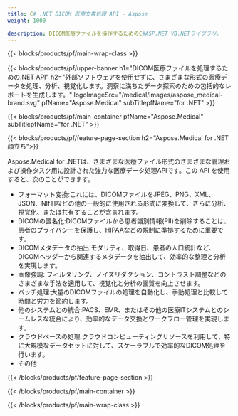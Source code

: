 ```yaml
---
title: C# .NET DICOM 医療文書処理 API - Aspose 
weight: 1000

description: DICOM医療ファイルを操作するためのC#ASP.NET VB.NETライブラリ。 
---
```


{{< blocks/products/pf/main-wrap-class >}}

{{< blocks/products/pf/upper-banner h1="DICOM医療ファイルを処理するための.NET API" h2="外部ソフトウェアを使用せずに、さまざまな形式の医療データを処理、分析、視覚化します。洞察に満ちたデータ探索のための包括的なレポートを生成します。" logoImageSrc="/medical/images/aspose_medical-brand.svg" pfName="Aspose.Medical" subTitlepfName="for .NET" >}}

{{< blocks/products/pf/main-container pfName="Aspose.Medical" subTitlepfName="for .NET" >}}

{{< blocks/products/pf/feature-page-section h2="Aspose.Medical for .NET 顔立ち">}}

<p>Aspose.Medical for .NETは、さまざまな医療ファイル形式のさまざまな管理および操作タスク用に設計された強力な医療データ処理APIです。この API を使用すると、次のことができます。</p>

<ul>
<li>フォーマット変換:これには、DICOMファイルをJPEG、PNG、XML、JSON、NIfTIなどの他の一般的に使用される形式に変換して、さらに分析、視覚化、または共有することが含まれます。</li>
<li>DICOMの匿名化:DICOMファイルから患者識別情報(PII)を削除することは、患者のプライバシーを保護し、HIPAAなどの規制に準拠するために重要です。</li>
<li>DICOMメタデータの抽出:モダリティ、取得日、患者の人口統計など、DICOMヘッダーから関連するメタデータを抽出して、効率的な整理と分析を実現します。</li>
<li>画像強調: フィルタリング、ノイズリダクション、コントラスト調整などのさまざまな手法を適用して、視覚化と分析の画質を向上させます。</li>
<li>バッチ処理:大量のDICOMファイルの処理を自動化し、手動処理と比較して時間と労力を節約します。</li>
<li>他のシステムとの統合:PACS、EMR、またはその他の医療ITシステムとのシームレスな統合により、効率的なデータ交換とワークフロー管理を実現します。</li>
<li>クラウドベースの処理:クラウドコンピューティングリソースを利用して、特に大規模なデータセットに対して、スケーラブルで効率的なDICOM処理を行います。</li>
<li>その他</li>
</ul>

{{< /blocks/products/pf/feature-page-section >}}

{{< /blocks/products/pf/main-container >}}

{{< /blocks/products/pf/main-wrap-class >}}